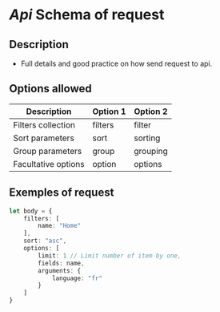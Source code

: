 # **_Api_** **Schema of request**

## Description

- Full details and good practice on how send request to api.

## Options allowed

| Description         | Option 1 | Option 2 |
| ------------------- | -------- | -------- |
| Filters collection  | filters  | filter   |
| Sort parameters     | sort     | sorting  |
| Group parameters    | group    | grouping |
| Facultative options | option   | options  |

## Exemples of request

```ts
let body = {
    filters: [
        name: "Home"
    ],
    sort: "asc",
    options: [
        limit: 1 // Limit number of item by one,
        fields: name,
        arguments: {
            language: "fr"
        }
    ]
}
```